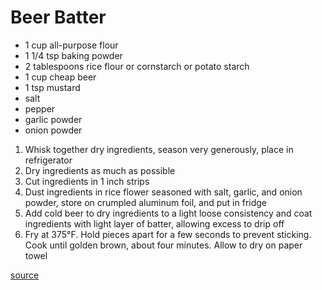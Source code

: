 # Beer Batter

* 1 cup all-purpose flour
* 1 1/4 tsp baking powder
* 2 tablespoons rice flour or cornstarch or potato starch
* 1 cup cheap beer
* 1 tsp mustard
* salt
* pepper
* garlic powder
* onion powder

1. Whisk together dry ingredients, season very generously, place in refrigerator
1. Dry ingredients as much as possible
1. Cut ingredients in 1 inch strips
1. Dust ingredients in rice flower seasoned with salt, garlic, and onion powder, store on crumpled aluminum foil, and put in fridge
1. Add cold beer to dry ingredients to a light loose consistency and coat ingredients with light layer of batter, allowing excess to drip off
1. Fry at 375°F. Hold pieces apart for a few seconds to prevent sticking. Cook until golden brown, about four minutes. Allow to dry on paper towel

[source](https://foodwishes.blogspot.com/2019/04/crispy-beer-batter-fish-chips-sorry-i.html)
